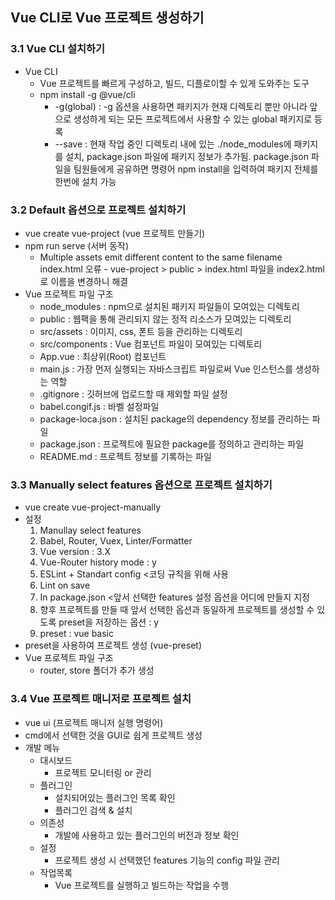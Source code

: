 ## Vue CLI로 Vue 프로젝트 생성하기

### 3.1 Vue CLI 설치하기
- Vue CLI
    - Vue 프로젝트를 빠르게 구성하고, 빌드, 디플로이할 수 있게 도와주는 도구
    - npm install -g @vue/cli
        - -g(global) : -g 옵션을 사용하면 패키지가 현재 디렉토리 뿐만 아니라 앞으로 생성하게 되는 모든 프로젝트에서 사용할 수 있는 global 패키지로 등록
        - --save : 현재 작업 중인 디렉토리 내에 있는 ./node_modules에 패키지를 설치, package.json 파일에 패키지 정보가 추가됨. package.json 파일을 팀원들에게 공유하면 명령어 npm install을 입력하여 패키지 전체를 한번에 설치 가능

### 3.2 Default 옵션으로 프로젝트 설치하기
- vue create vue-project (vue 프로젝트 만들기)
- npm run serve (서버 동작)
    - Multiple assets emit different content to the same filename index.html 오류 - vue-project > public > index.html 파일을 index2.html로 이름을 변경하니 해결
- Vue 프로젝트 파일 구조
    - node_modules : npm으로 설치된 패키지 파일들이 모여있는 디렉토리
    - public : 웹팩을 통해 관리되지 않는 정적 리소스가 모여있는 디렉토리
    - src/assets : 이미지, css, 폰트 등을 관리하는 디렉토리
    - src/components : Vue 컴포넌트 파일이 모여있는 디렉토리
    - App.vue : 최상위(Root) 컴포넌트
    - main.js : 가장 먼저 실행되는 자바스크립트 파일로써 Vue 인스턴스를 생성하는 역할
    - .gitignore : 깃허브에 업로드할 때 제외할 파일 설정
    - babel.congif.js : 바벨 설정파일
    - package-loca.json : 설치된 package의 dependency 정보를 관리하는 파일
    - package.json : 프로젝트에 필요한 package를 정의하고 관리하는 파일
    - README.md : 프로젝트 정보를 기록하는 파일

### 3.3 Manually select features 옵션으로 프로젝트 설치하기
- vue create vue-project-manually
- 설정
    1. Manullay select features
    2. Babel, Router, Vuex, Linter/Formatter
    3. Vue version : 3.X
    4. Vue-Router history mode : y
    5. ESLint + Standart config <코딩 규칙을 위해 사용
    6. Lint on save
    7. In package.json <앞서 선택한 features 설정 옵션을 어디에 만들지 지정
    8. 향후 프로젝트를 만들 때 앞서 선택한 옵션과 동일하게 프로젝트를 생성할 수 있도록 preset을 저장하는 옵션 : y
    9. preset : vue basic
- preset을 사용하여 프로젝트 생성 (vue-preset)
- Vue 프로젝트 파일 구조
    - router, store 폴더가 추가 생성

### 3.4 Vue 프로젝트 매니저로 프로젝트 설치
- vue ui (프로젝트 매니저 실행 명령어)
- cmd에서 선택한 것을 GUI로 쉽게 프로젝트 생성
- 개발 메뉴
    - 대시보드
        - 프로젝트 모니터링 or 관리
    - 플러그인
        - 설치되어있는 플러그인 목록 확인
        - 플러그인 검색 & 설치
    - 의존성
        - 개발에 사용하고 있는 플러그인의 버전과 정보 확인
    - 설정
        - 프로젝트 생성 시 선택했던 features 기능의 config 파일 관리
    - 작업목록
        - Vue 프로젝트를 실행하고 빌드하는 작업을 수행
